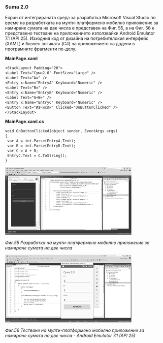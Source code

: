 ### Suma 2.0

Екран от интегрираната среда за разработка Microsoft Visual Studio по време на разработката на мулти-платформено мобилно приложение за намиране сумата на две числа е представен на Фиг. 55, а на Фиг. 56 е представено тестване на приложението използвайки Android Emulator 7.1 \(API 25\). Изходния код от дизайна на потребителския интерфейс \(XAML\) и бизнес логиката \(C\#\) на приложението са дадени в програмните фрагменти по-долу.

**MainPage.xaml**

```
<StackLayout Padding="20">
<Label Text="Сума2.0" FontSize="Large" />
<Label Text="A=" />
<Entry x:Name="EntryA" Keyboard="Numeric" />
<Label Text="B=" />
<Entry x:Name="EntryB" Keyboard="Numeric" />
<Label Text="A+B=" />
<Entry x:Name="EntryC" Keyboard="Numeric" />
<Button Text="Изчисли" Clicked="OnButtonClicked" />
</StackLayout>
```

**MainPage.xaml.cs**

```
void OnButtonClicked(object sender, EventArgs args)
{
 var A = int.Parse(EntryA.Text);
 var B = int.Parse(EntryB.Text);
 var C = A + B;
 EntryC.Text = C.ToString();
}
```

![](/chapter2/34.png)

_Фиг.55 Разработка на мулти-платформено мобилно приложение за намиране сумата на две числа_

![](/chapter2/35.png)

_Фиг.56 Тестване на мулти-платформено мобилно приложение за намиране сумата на две числа - Android Emulator 7.1 \(API 25\)_

